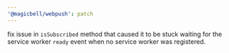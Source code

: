```yaml
---
'@magicbell/webpush': patch
---
```


fix issue in `isSubscribed` method that caused it to be stuck waiting for the service worker `ready` event when no service worker was registered.
